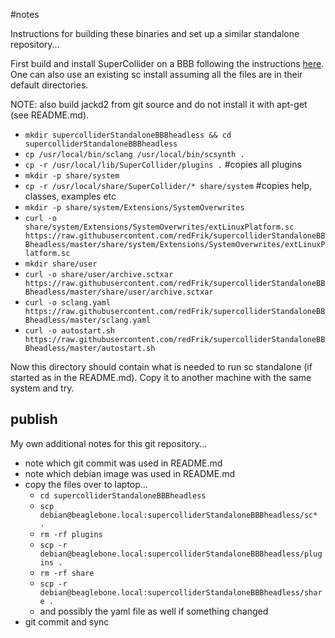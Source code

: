 #notes

Instructions for building these binaries and set up a similar standalone repository...

First build and install SuperCollider on a BBB following the instructions [here](http://supercollider.github.io/development/building-beagleboneblack). One can also use an existing sc install assuming all the files are in their default directories.

NOTE: also build jackd2 from git source and do not install it with apt-get (see README.md).

* `mkdir supercolliderStandaloneBBBheadless && cd supercolliderStandaloneBBBheadless`
* `cp /usr/local/bin/sclang /usr/local/bin/scsynth .`
* `cp -r /usr/local/lib/SuperCollider/plugins .` #copies all plugins
* `mkdir -p share/system`
* `cp -r /usr/local/share/SuperCollider/* share/system` #copies help, classes, examples etc
* `mkdir -p share/system/Extensions/SystemOverwrites`
* `curl -o share/system/Extensions/SystemOverwrites/extLinuxPlatform.sc https://raw.githubusercontent.com/redFrik/supercolliderStandaloneBBBheadless/master/share/system/Extensions/SystemOverwrites/extLinuxPlatform.sc`
* `mkdir share/user`
* `curl -o share/user/archive.sctxar https://raw.githubusercontent.com/redFrik/supercolliderStandaloneBBBheadless/master/share/user/archive.sctxar`
* `curl -o sclang.yaml https://raw.githubusercontent.com/redFrik/supercolliderStandaloneBBBheadless/master/sclang.yaml`
* `curl -o autostart.sh https://raw.githubusercontent.com/redFrik/supercolliderStandaloneBBBheadless/master/autostart.sh`

Now this directory should contain what is needed to run sc standalone (if started as in the README.md). Copy it to another machine with the same system and try.

publish
--

My own additional notes for this git repository...

* note which git commit was used in README.md
* note which debian image was used in README.md
* copy the files over to laptop...
  * `cd supercolliderStandaloneBBBheadless`
  * `scp debian@beaglebone.local:supercolliderStandaloneBBBheadless/sc* .`
  * `rm -rf plugins`
  * `scp -r debian@beaglebone.local:supercolliderStandaloneBBBheadless/plugins .`
  * `rm -rf share`
  * `scp -r debian@beaglebone.local:supercolliderStandaloneBBBheadless/share .`
  * and possibly the yaml file as well if something changed
* git commit and sync
